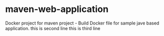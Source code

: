 # maven-web-application
Docker project for maven project - Build Docker file for sample jave based application.
this is second line
this is third line
